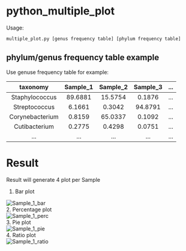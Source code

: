 # python_multiple_plot  

Usage:  
```Bash  
multiple_plot.py [genus frequency table] [phylum frequency table]  
```
  
## phylum/genus frequency table example
  
Use genuse frequency table for example:  

| taxonomy | Sample_1 | Sample_2 | Sample_3 | ... |  
|:---:|:---:|:---:|:---:|:---:|  
| Staphylococcus | 89.6881 | 15.5754 | 0.1876 | ... |  
| Streptococcus | 6.1661 | 0.3042 | 94.8791 | ... |  
| Corynebacterium | 0.8159 | 65.0337 | 0.1092 | ... |  
| Cutibacterium | 0.2775 | 0.4298 | 0.0751 | ...|  
| ... | ... | ... | ... | ... |  

# Result  
Result will generate 4 plot per Sample  
  
1. Bar plot  

![Sample_1_bar](https://github.com/alexWMH/python_multiple_plot/assets/128213313/454615fe-d16a-43e7-8795-fda7d0f70438)  
2. Percentage plot  
![Sample_1_perc](https://github.com/alexWMH/python_multiple_plot/assets/128213313/323f9d4c-4986-4f4d-89b2-0daa3b0f35bc)  
3. Pie plot  
![Sample_1_pie](https://github.com/alexWMH/python_multiple_plot/assets/128213313/6ad0bbdc-5dca-4c7a-8a63-ef5fa1a55790)  
4. Ratio plot  
![Sample_1_ratio](https://github.com/alexWMH/python_multiple_plot/assets/128213313/86e06c9e-f1ba-445d-9726-96e99794ba9d)  

